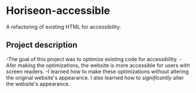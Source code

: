 # Horiseon-accessible
A refactoring of existing HTML for accessibility.

## Project description
-The goal of this project was to optimize existing code for accessibility. 
-Afer making the optimizations, the website is more accessible for users with screen readers.
-I learned how to make these optimizations without altering the original website's appearance. I also learned how to *significantly* alter the website's appearance.